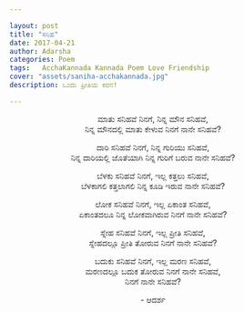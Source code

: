 ```yaml
---

layout: post
title: "ಸನಿಹ"
date: 2017-04-21
author: Adarsha
categories: Poem
tags:	AcchaKannada Kannada Poem Love Friendship
cover: "assets/saniha-acchakannada.jpg"
description: ಒಂದು ಪ್ರೀತಿಯ ಕವನ!

---
```


<p align ="center">ಮಾತು ಸನಿಹವೆ ನಿನಗೆ, ನಿನ್ನ ಮೌನ ಸನಿಹವೆ,<br>
ನಿನ್ನ ಮೌನದಲ್ಲಿ ಮಾತು ಕೇಳುವ ನಿನಗೆ ನಾನೇ ಸನಿಹವೆ?</p>
<p align ="center">ದಾರಿ ಸನಿಹವೆ ನಿನಗೆ, ನಿನ್ನ ಗುರಿಯು ಸನಿಹವೆ,<br>
ನಿನ್ನ ದಾರಿಯಲ್ಲಿ ಜೊತೆಯಾಗಿ ನಿನ್ನ ಗುರಿಗೆ ಬರುವ ನಾನೇ ಸನಿಹವೆ?</p><!--more-->
<p align ="center">ಬೆಳಕು ಸನಿಹವೆ ನಿನಗೆ, ಇಲ್ಲ ಕತ್ತಲು ಸನಿಹವೆ,<br>
ಬೆಳಕಾಗಲಿ ಕತ್ತಲಾಗಲಿ ನಿನ್ನ ಕೂಡಿ ಇರುವ ನಾನೇ ಸನಿಹವೆ?</p>
<p align ="center">ಲೋಕ ಸನಿಹವೆ ನಿನಗೆ, ಇಲ್ಲ ಏಕಾಂತ ಸನಿಹವೆ,<br>
ಏಕಾಂತದಲೂ ನಿನ್ನ ಲೋಕವಾಗಿರುವ ನಿನಗೆ ನಾನೇ ಸನಿಹವೆ?</p>
<p align ="center">ಸ್ನೇಹ ಸನಿಹವೆ ನಿನಗೆ, ಇಲ್ಲ ಪ್ರೀತಿ ಸನಿಹವೆ,<br>
ಸ್ನೇಹದಲ್ಲೂ ಪ್ರೀತಿ ತೋರುವ ನಿನಗೆ ನಾನೇ ಸನಿಹವೆ?</p>
<p align ="center">ಬದುಕು ಸನಿಹವೆ ನಿನಗೆ, ಇಲ್ಲ ಮರಣ ಸನಿಹವೆ,<br>
ಮರಣದಲ್ಲೂ ಬದುಕ ತೋರುವ ನಿನಗೆ ನಾನೇ ಸನಿಹವೆ,<br>
ನಿನಗೆ ನಾನೇ ಸನಿಹವೆ?</p>

<p align ="center"> - ಆದರ್ಶ 
</p>

